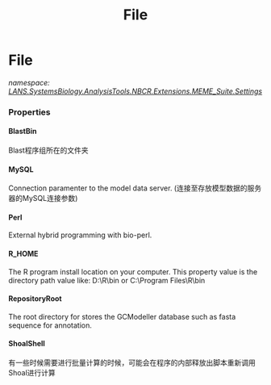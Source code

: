 ﻿---
title: File
---

# File
_namespace: [LANS.SystemsBiology.AnalysisTools.NBCR.Extensions.MEME_Suite.Settings](N-LANS.SystemsBiology.AnalysisTools.NBCR.Extensions.MEME_Suite.Settings.html)_






### Properties

#### BlastBin
Blast程序组所在的文件夹
#### MySQL
Connection paramenter to the model data server.
 (连接至存放模型数据的服务器的MySQL连接参数)
#### Perl
External hybrid programming with bio-perl.
#### R_HOME
The R program install location on your computer. This property value is the directory path value like: D:\R\bin or C:\Program Files\R\bin
#### RepositoryRoot
The root directory for stores the GCModeller database such as fasta sequence for annotation.
#### ShoalShell
有一些时候需要进行批量计算的时候，可能会在程序的内部释放出脚本重新调用Shoal进行计算
